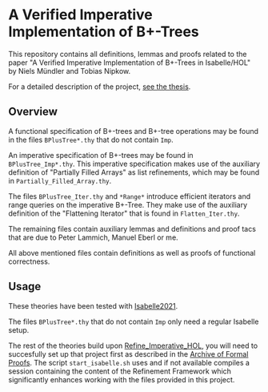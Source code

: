 # A Verified Imperative Implementation of B+-Trees

This repository contains all definitions, lemmas and proofs
related to the paper "A Verified Imperative Implementation of B+-Trees in Isabelle/HOL"
by Niels Mündler and Tobias Nipkow.

For a detailed description of the project, [see the thesis](paper).

## Overview

A functional specification of B+-trees and B+-tree operations may be found in
the files `BPlusTree*.thy` that do not contain `Imp`.

An imperative specification of B+-trees may be found in `BPlusTree_Imp*.thy`.
This imperative specification makes use of the auxiliary definition
of "Partially Filled Arrays" as list refinements, which may be found in `Partially_Filled_Array.thy`.

The files `BPlusTree_Iter.thy` and `*Range*` introduce efficient iterators
and range queries on the imperative B+-Tree.
They make use of the auxiliary definition of the "Flattening Iterator" that
is found in `Flatten_Iter.thy`.

The remaining files contain auxiliary lemmas and definitions and proof tacs that are due to
Peter Lammich, Manuel Eberl or me. 

All above mentioned files contain definitions as well as proofs of functional correctness.


## Usage

These theories have been tested with [Isabelle2021](https://isabelle.in.tum.de/website-Isabelle2021/index.html).

The files `BPlusTree*.thy` that do not contain `Imp` only need a regular Isabelle setup.

The rest of the theories build upon [Refine_Imperative_HOL](https://www.isa-afp.org/entries/Refine_Imperative_HOL.html), you will need to succesfully set up that project first as described in the [Archive of Formal Proofs](https://www.isa-afp.org/using.html).
The script `start_isabelle.sh` uses and if not available compiles a session
containing the content of the Refinement Framework which significantly enhances
working with the files provided in this project.
